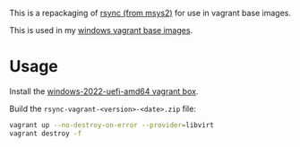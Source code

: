 This is a repackaging of [rsync (from msys2)](https://github.com/Alexpux/MSYS2-packages/blob/master/rsync) for use in vagrant base images.

This is used in my [windows vagrant base images](https://github.com/rgl/windows-vagrant).

# Usage

Install the [windows-2022-uefi-amd64 vagrant box](https://github.com/rgl/windows-vagrant).

Build the `rsync-vagrant-<version>-<date>.zip` file:

```bash
vagrant up --no-destroy-on-error --provider=libvirt
vagrant destroy -f
```
